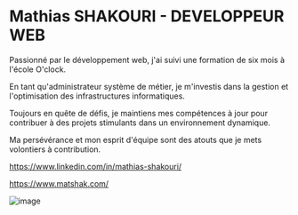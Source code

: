 # Mathias SHAKOURI - DEVELOPPEUR WEB

Passionné par le développement web, j'ai suivi une formation de six mois à l'école O'clock.

En tant qu'administrateur système de métier, je m'investis dans la gestion et l'optimisation des infrastructures informatiques.

Toujours en quête de défis, je maintiens mes compétences à jour pour contribuer à des projets stimulants dans un environnement dynamique.

Ma persévérance et mon esprit d'équipe sont des atouts que je mets volontiers à contribution.

https://www.linkedin.com/in/mathias-shakouri/

https://www.matshak.com/

![image](https://github.com/MathiasSHAKOURI/MathiasSHAKOURI/assets/122030473/b2804f6e-f48d-493f-91bb-0f0701a8a77f)

<!--
**MathiasSHAKOURI/MathiasSHAKOURI** is a ✨ _special_ ✨ repository because its `README.md` (this file) appears on your GitHub profile.

Here are some ideas to get you started:

- 🔭 I’m currently working on ...
- 🌱 I’m currently learning JavaScript
- 👯 I’m looking to collaborate on ...
- 🤔 I’m looking for help with ...
- 💬 Ask me about ...
- 📫 How to reach me: ...
- 😄 Pronouns: ...
- ⚡ Fun fact: ...
-->

